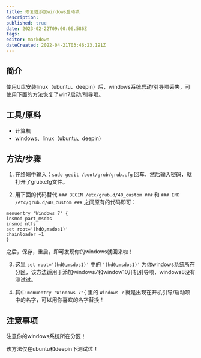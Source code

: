 ```yaml
---
title: 修复或添加windows启动项
description: 
published: true
date: 2023-02-22T09:00:06.586Z
tags: 
editor: markdown
dateCreated: 2022-04-21T03:46:23.191Z
---
```


## 简介

使用U盘安装linux（ubuntu、deepin）后，windows系统启动/引导项丢失，可使用下面的方法恢复了win7启动/引导项。

## 工具/原料

- 计算机
- windows、linux（ubuntu、deepin）

## 方法/步骤

1. 在终端中输入：`sudo gedit /boot/grub/grub.cfg`
   回车，然后输入密码，就打开了grub.cfg文件。

2. 用下面的代码替代 `### BEGIN /etc/grub.d/40_custom ###` 和 `### END /etc/grub.d/40_custom ###` 之间原有的代码即可：

```
menuentry "Windows 7" {
insmod part_msdos
insmod ntfs
set root='(hd0,msdos1)'
chainloader +1
}
```

之后，保存，重启，即可发现你的windows就回来啦！

3. 这里 `set root='(hd0,msdos1)'` 中的 `'(hd0,msdos1)'` 为你windows系统所在分区，该方法适用于添加windows7和window10开机引导项，windows8没有测试过。

4. 其中 `menuentry "Windows 7"{` 里的 `Windows 7` 就是出现在开机引导/启动项中的名字，可以用你喜欢的名字替换！

## 注意事项

注意你的windows系统所在分区！

该方法仅在ubuntu和deepin下测试过！
